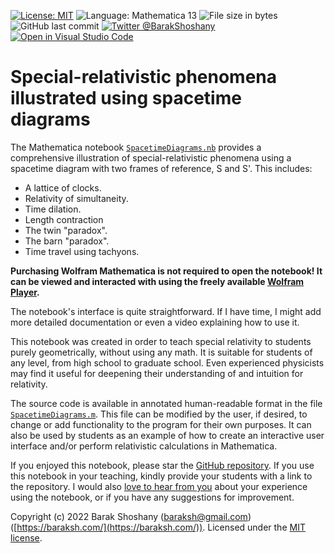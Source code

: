 [![License: MIT](https://img.shields.io/github/license/bshoshany/spacetime-diagrams)](https://github.com/bshoshany/spacetime-diagrams/blob/master/LICENSE.txt)
![Language: Mathematica 13](https://img.shields.io/badge/Language-Mathematica%2013-yellow)
![File size in bytes](https://img.shields.io/github/size/bshoshany/spacetime-diagrams/SpacetimeDiagrams.m)
![GitHub last commit](https://img.shields.io/github/last-commit/bshoshany/spacetime-diagrams)
[![Twitter @BarakShoshany](https://img.shields.io/twitter/follow/BarakShoshany?style=social)](https://twitter.com/BarakShoshany)
[![Open in Visual Studio Code](https://img.shields.io/badge/-Open%20in%20Visual%20Studio%20Code-007acc)](https://vscode.dev/github/bshoshany/spacetime-diagrams)

# Special-relativistic phenomena illustrated using spacetime diagrams

The Mathematica notebook [`SpacetimeDiagrams.nb`](https://github.com/bshoshany/spacetime-diagrams/blob/master/SpacetimeDiagrams.nb) provides a comprehensive illustration of special-relativistic phenomena using a spacetime diagram with two frames of reference, S and S'. This includes:

* A lattice of clocks.
* Relativity of simultaneity.
* Time dilation.
* Length contraction
* The twin "paradox".
* The barn "paradox".
* Time travel using tachyons.

**Purchasing Wolfram Mathematica is not required to open the notebook! It can be viewed and interacted with using the freely available [Wolfram Player](https://www.wolfram.com/player/).**

The notebook's interface is quite straightforward. If I have time, I might add more detailed documentation or even a video explaining how to use it.

This notebook was created in order to teach special relativity to students purely geometrically, without using any math. It is suitable for students of any level, from high school to graduate school. Even experienced physicists may find it useful for deepening their understanding of and intuition for relativity.

The source code is available in annotated human-readable format in the file [`SpacetimeDiagrams.m`](https://github.com/bshoshany/spacetime-diagrams/blob/master/SpacetimeDiagrams.m). This file can be modified by the user, if desired, to change or add functionality to the program for their own purposes. It can also be used by students as an example of how to create an interactive user interface and/or perform relativistic calculations in Mathematica.

If you enjoyed this notebook, please star the [GitHub repository](https://github.com/bshoshany/spacetime-diagrams). If you use this notebook in your teaching, kindly provide your students with a link to the repository. I would also [love to hear from you](mailto:baraksh@gmail.com) about your experience using the notebook, or if you have any suggestions for improvement.

Copyright (c) 2022 Barak Shoshany ([baraksh@gmail.com](mailto:baraksh@gmail.com)) ([https://baraksh.com/](https://baraksh.com/)). Licensed under the [MIT license](LICENSE.txt).
